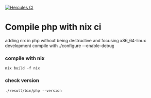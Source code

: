 [![Hercules CI](https://hercules-ci.com/api/v1/site/github/account/fungsi1984/project/pnix-dev/badge)](https://hercules-ci.com/github/fungsi1984/pnix-dev/status)
# Compile php with nix ci
adding nix in php without being destructive and focusing x86_64-linux development
compile with ./configure --enable-debug

### compile with nix
```
nix build -f nix
```

### check version
```
./result/bin/php --version

```